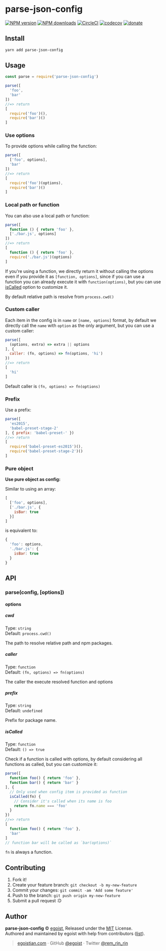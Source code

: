 # parse-json-config

[![NPM version](https://img.shields.io/npm/v/parse-json-config.svg?style=flat)](https://npmjs.com/package/parse-json-config) [![NPM downloads](https://img.shields.io/npm/dm/parse-json-config.svg?style=flat)](https://npmjs.com/package/parse-json-config) [![CircleCI](https://circleci.com/gh/egoist/parse-json-config/tree/master.svg?style=shield)](https://circleci.com/gh/egoist/parse-json-config/tree/master)  [![codecov](https://codecov.io/gh/egoist/parse-json-config/branch/master/graph/badge.svg)](https://codecov.io/gh/egoist/parse-json-config)
 [![donate](https://img.shields.io/badge/$-donate-ff69b4.svg?maxAge=2592000&style=flat)](https://github.com/egoist/donate)

## Install

```bash
yarn add parse-json-config
```

## Usage

```js
const parse = require('parse-json-config')

parse([
  'foo',
  'bar'
])
//=> return
[
  require('foo')(),
  require('bar')()
]
```

### Use options

To provide options while calling the function:

```js
parse([
  ['foo', options],
  'bar'
])
//=> return
[
  require('foo')(options),
  require('bar')()
]
```

### Local path or function

You can also use a local path or function:

```js
parse([
  function () { return 'foo' },
  ['./bar.js', options]
])
//=> return
[
  function () { return 'foo' },
  require('./bar.js')(options)
]
```

If you're using a function, we directly return it without calling the options even if you provide it as `[function, options]`, since if you can use a function you can already execute it with `function(options)`, but you can use [isCalled](#iscalled) option to customize it.

By default relative path is resolve from `process.cwd()`

### Custom caller

Each item in the config is in `name` or `[name, options]` format, by default we directly call the `name` with `option` as the only argument, but you can use a custom caller:

```js
parse([
  (options, extra) => extra || options
], {
  caller: (fn, options) => fn(options, 'hi')
})
//=> return
[
  'hi'
]
```

Default caller is `(fn, options) => fn(options)`

### Prefix

Use a prefix:

```js
parse([
  'es2015',
  'babel-preset-stage-2'
], { prefix: 'babel-preset-' })
//=> return
[
  require('babel-preset-es2015')(),
  require('babel-preset-stage-2')()
]
```

### Pure object

**Use pure object as config:**

Similar to using an array:

```js
[
  ['foo', options],
  ['./bar.js', {
    isBar: true
  }]
]
```

is equivalent to:

```js
{
  'foo': options,
  './bar.js': {
    isBar: true
  }
}
```

## API

### parse(config, [options])

#### options

##### cwd

Type: `string`<br>
Default: `process.cwd()`

The path to resolve relative path and npm packages.

##### caller

Type: `function`<br>
Default: `(fn, options) => fn(options)`

The caller the execute resolved function and options

##### prefix

Type: `string`<br>
Default: `undefined`

Prefix for package name.

##### isCalled

Type: `function`<br>
Default: `() => true`

Check if a function is called with options, by default considering all functions as called, but you can customize it:

```js
parse([
  function foo() { return 'foo' },
  function bar() { return 'bar' }
], {
  // Only used when config item is provided as function
  isCalled(fn) {
    // Consider it's called when its name is foo
    return fn.name === 'foo'
  }
})
//=> return
[
  function foo() { return 'foo' },
  'bar'
]
// function bar will be called as `bar(options)`
```

`fn` is always a function.

## Contributing

1. Fork it!
2. Create your feature branch: `git checkout -b my-new-feature`
3. Commit your changes: `git commit -am 'Add some feature'`
4. Push to the branch: `git push origin my-new-feature`
5. Submit a pull request :D


## Author

**parse-json-config** © [egoist](https://github.com/egoist), Released under the [MIT](./LICENSE) License.<br>
Authored and maintained by egoist with help from contributors ([list](https://github.com/egoist/parse-json-config/contributors)).

> [egoistian.com](https://egoistian.com) · GitHub [@egoist](https://github.com/egoist) · Twitter [@rem_rin_rin](https://twitter.com/rem_rin_rin)
